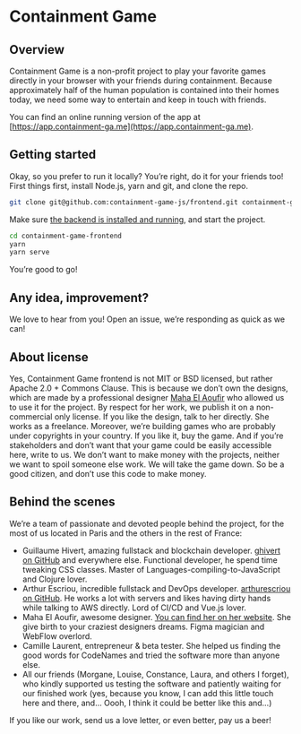 # Containment Game

## Overview

Containment Game is a non-profit project to play your favorite games directly in your browser with your friends during containment. Because approximately half of the human population is contained into their homes today, we need some way to entertain and keep in touch with friends.

You can find an online running version of the app at [https://app.containment-ga.me](https://app.containment-ga.me).

## Getting started

Okay, so you prefer to run it locally? You’re right, do it for your friends too!  
First things first, install Node.js, yarn and git, and clone the repo.

```bash
git clone git@github.com:containment-game-js/frontend.git containment-game-frontend
```

Make sure [the backend is installed and running](https://github.com/containment-game-js/server), and start the project.

```bash
cd containment-game-frontend
yarn
yarn serve
```

You’re good to go!

## Any idea, improvement?

We love to hear from you! Open an issue, we’re responding as quick as we can!

## About license

Yes, Containment Game frontend is not MIT or BSD licensed, but rather Apache 2.0 + Commons Clause. This is because we don’t own the designs, which are made by a professional designer [Maha El Aoufir](https://www.mahaelaoufir.com/) who allowed us to use it for the project. By respect for her work, we publish it on a non-commercial only license. If you like the design, talk to her directly. She works as a freelance. Moreover, we’re building games who are probably under copyrights in your country. If you like it, buy the game. And if you’re stakeholders and don’t want that your game could be easily accessible here, write to us. We don’t want to make money with the projects, neither we want to spoil someone else work. We will take the game down. So be a good citizen, and don’t use this code to make money.

## Behind the scenes

We’re a team of passionate and devoted people behind the project, for the most of us located in Paris and the others in the rest of France:

- Guillaume Hivert, amazing fullstack and blockchain developer. [ghivert on GitHub](https://github.com/ghivert) and everywhere else. Functional developer, he spend time tweaking CSS classes. Master of Languages-compiling-to-JavaScript and Clojure lover.
- Arthur Escriou, incredible fullstack and DevOps developer. [arthurescriou on GitHub](https://github.com/arthurescriou). He works a lot with servers and likes having dirty hands while talking to AWS directly. Lord of CI/CD and Vue.js lover.
- Maha El Aoufir, awesome designer. [You can find her on her website](https://www.mahaelaoufir.com/). She give birth to your craziest designers dreams. Figma magician and WebFlow overlord.
- Camille Laurent, entrepreneur & beta tester. She helped us finding the good words for CodeNames and tried the software more than anyone else.
- All our friends (Morgane, Louise, Constance, Laura, and others I forget), who kindly supported us testing the software and patiently waiting for our finished work (yes, because you know, I can add this little touch here and there, and… Oooh, I think it could be better like this and…)

If you like our work, send us a love letter, or even better, pay us a beer!
